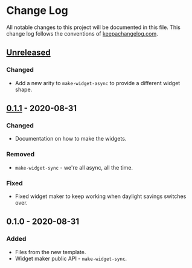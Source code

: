 # Change Log
All notable changes to this project will be documented in this file. This change log follows the conventions of [keepachangelog.com](http://keepachangelog.com/).

## [Unreleased]
### Changed
- Add a new arity to `make-widget-async` to provide a different widget shape.

## [0.1.1] - 2020-08-31
### Changed
- Documentation on how to make the widgets.

### Removed
- `make-widget-sync` - we're all async, all the time.

### Fixed
- Fixed widget maker to keep working when daylight savings switches over.

## 0.1.0 - 2020-08-31
### Added
- Files from the new template.
- Widget maker public API - `make-widget-sync`.

[Unreleased]: https://github.com/your-name/metabase-driver-sybase/compare/0.1.1...HEAD
[0.1.1]: https://github.com/your-name/metabase-driver-sybase/compare/0.1.0...0.1.1
